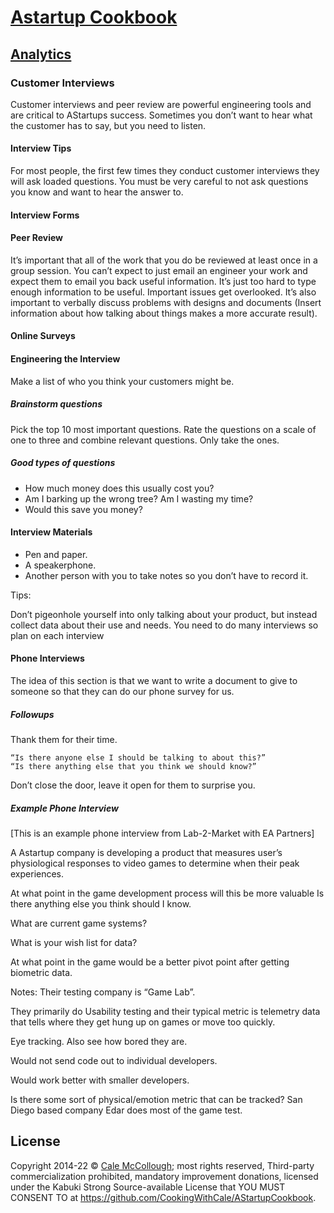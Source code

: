 # [Astartup Cookbook](../)

## [Analytics](./)

### Customer Interviews

Customer interviews and peer review are powerful engineering tools and are critical to AStartups success. Sometimes you don’t want to hear what the customer has to say, but you need to listen.

#### Interview Tips

For most people, the first few times they conduct customer interviews they will ask loaded questions. You must be very careful to not ask questions you know and want to hear the answer to.

#### Interview Forms

#### Peer Review

It’s important that all of the work that you do be reviewed at least once in a group session. You can’t expect to just email an engineer your work and expect them to email you back useful information. It’s just too hard to type enough information to be useful. Important issues get overlooked. It’s also important to verbally discuss problems with designs and documents (Insert information about how talking about things makes a more accurate result).

#### Online Surveys

#### Engineering the Interview

Make a list of who you think your customers might be.

##### Brainstorm questions

Pick the top 10 most important questions. Rate the questions on a scale of one to three and combine relevant questions. Only take the ones.

##### Good types of questions
* How much money does this usually cost you?
* Am I barking up the wrong tree?
Am I wasting my time?
* Would this save you money?

#### Interview Materials

* Pen and paper.
* A speakerphone.
* Another person with you to take notes so you don’t have to record it.

Tips:

Don’t pigeonhole yourself into only talking about your product, but instead collect data about their use and needs.
You need to do many interviews so plan on each interview

#### Phone Interviews

The idea of this section is that we want to write a document to give to someone so that they can do our phone survey for us.

##### Followups

Thank them for their time.

```
“Is there anyone else I should be talking to about this?”
“Is there anything else that you think we should know?”
```

Don’t close the door, leave it open for them to surprise you.


##### Example Phone Interview

[This is an example phone interview from Lab-2-Market with EA Partners]

A Astartup company is developing a product that measures user’s physiological responses to video games to determine when their peak experiences.

At what point in the game development process will this be more valuable
Is there anything else you think should I know.

What are current game systems?

What is your wish list for data?

At what point in the game would be a better pivot point after getting biometric data.

Notes:
Their testing company is “Game Lab”.

They primarily do Usability testing and their typical metric is telemetry data that tells where they get hung up on games or move too quickly.

Eye tracking.
Also see how bored they are.

Would not send code out to individual developers.

Would work better with smaller developers.

Is there some sort of physical/emotion metric that can be tracked?
San Diego based company Edar does most of the game test.

## License

Copyright 2014-22 © [Cale McCollough](https://cookingwithcale.org); most rights reserved, Third-party commercialization prohibited, mandatory improvement donations, licensed under the Kabuki Strong Source-available License that YOU MUST CONSENT TO at <https://github.com/CookingWithCale/AStartupCookbook>.
